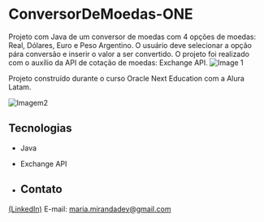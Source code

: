 # ConversorDeMoedas-ONE


Projeto com Java de um conversor de moedas com 4 opções de moedas: Real, Dólares, Euro e Peso Argentino. O usuário deve selecionar a opção pára conversão e inserir o valor a ser convertido. O projeto foi realizado com o auxílio da API de cotação de moedas: Exchange API.
![Image 1](https://github.com/user-attachments/assets/da812df2-1697-4a07-aec3-d31d30645df3)

Projeto construído durante o curso Oracle Next Education com a Alura Latam.

![Imagem2](https://github.com/user-attachments/assets/5d86f449-108c-4271-85eb-987f472e3bc0)


## Tecnologias
- Java
- Exchange API


- ## Contato
[(LinkedIn)](www.linkedin.com/in/mariaeduardasales)
E-mail: maria.mirandadev@gmail.com
